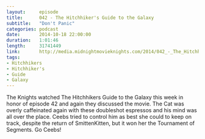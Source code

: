 ```yaml
---
layout:     episode
title:      042 - The Hitchhiker's Guide to the Galaxy
subtitle:   "Don't Panic"
categories: podcast
date:       2014-10-18 22:00:00
duration:   1:01:46
length:     31741449
link:       http://media.midnightmovieknights.com/2014/042_-_The_Hitchhikers_Guide_to_the_Galaxy.m4a
tags:
- Hitchhikers
- Hitchhiker's
- Guide
- Galaxy
---
```

The Knights watched The Hitchhikers Guide to the Galaxy this week in honor of episode 42 and again they discussed the movie. The Cat was overly caffeinated again with these doubleshot espressos and his mind was all over the place. Ceebs tried to control him as best she could to keep on track, despite the return of SmittenKitten, but it won her the Tournament of Segments. Go Ceebs!